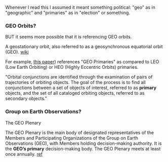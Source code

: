 Whenever I read this I assumed it meant something political: "geo" as in "geographic" and "primaries" as in "election" or something.

### GEO Orbits?

BUT it seems more possible that it is referencing GEO orbits.

A geostationary orbit, also referred to as a geosynchronous equatorial orbit (GEO). [wiki](https://en.wikipedia.org/wiki/Geostationary_orbit)

For example, [this paper](https://www.agi.com/getmedia/d56ede5a-efe7-48de-af8b-c122117496af/A-Description-of-Filters-for-Minimizing-the-Time-Required-for-Orbital-Conjunction-Computations.pdf?ext=.pdf)) references "GEO Primaries" as compared to LEO (Low Earth Orbiting) or HEO (Highly Eccentric Orbits) primaries.

"Orbital conjunctions are identified through the examination of pairs of trajectories of orbiting objects. The goal of the process is to find all conjunctions between a set of objects of interest, referred to as **primary** objects, and the set of all cataloged orbiting objects, referred to as secondary objects."


### Group on Earth Observations?

The GEO Plenary

The GEO Plenary is the main body of designated representatives of the Members and Participating Organizations of the Group on Earth Observations (GEO), with Members holding decision-making authority.  It is the **GEO’s primary** decision-making body.  The GEO Plenary meets at least once annually. [ref](https://www.earthobservations.org/governance.php)
